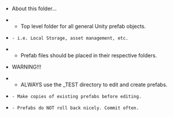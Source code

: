 * About this folder...
*   - Top level folder for all general Unity prefab objects.
*     - i.e. Local Storage, asset management, etc.
*   - Prefab files should be placed in their respective folders.

* WARNING!!!
*   - ALWAYS use the _TEST directory to edit and create prefabs. 
*     - Make copies of existing prefabs before editing.
*     - Prefabs do NOT roll back nicely. Commit often.